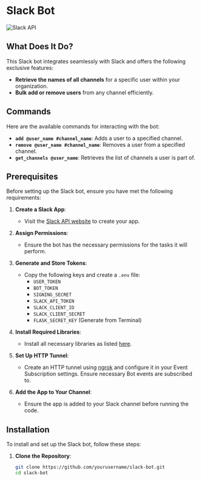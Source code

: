 # Slack Bot

![Slack API]([https://upload.wikimedia.org/wikipedia/commons/thumb/b/b9/Slack_Technologies_Logo.svg/2560px-Slack_Technologies_Logo.svg.png](https://a.slack-edge.com/80588/img/services/api_200.png))

## What Does It Do?

This Slack bot integrates seamlessly with Slack and offers the following exclusive features:

- **Retrieve the names of all channels** for a specific user within your organization.
- **Bulk add or remove users** from any channel efficiently.

## Commands

Here are the available commands for interacting with the bot:

- **`add @user_name #channel_name`**: Adds a user to a specified channel.
- **`remove @user_name #channel_name`**: Removes a user from a specified channel.
- **`get_channels @user_name`**: Retrieves the list of channels a user is part of.

## Prerequisites

Before setting up the Slack bot, ensure you have met the following requirements:

1. **Create a Slack App**:
   - Visit the [Slack API website](https://api.slack.com/apps) to create your app.

2. **Assign Permissions**:
   - Ensure the bot has the necessary permissions for the tasks it will perform.

3. **Generate and Store Tokens**:
   - Copy the following keys and create a `.env` file:
     - `USER_TOKEN`
     - `BOT_TOKEN`
     - `SIGNING_SECRET`
     - `SLACK_API_TOKEN`
     - `SLACK_CLIENT_ID`
     - `SLACK_CLIENT_SECRET`
     - `FLASK_SECRET_KEY` (Generate from Terminal)

4. **Install Required Libraries**:
   - Install all necessary libraries as listed [here](requirements.txt).

5. **Set Up HTTP Tunnel**:
   - Create an HTTP tunnel using [ngrok](https://ngrok.com/) and configure it in your Event Subscription settings. Ensure necessary Bot events are subscribed to.

6. **Add the App to Your Channel**:
   - Ensure the app is added to your Slack channel before running the code.

## Installation

To install and set up the Slack bot, follow these steps:

1. **Clone the Repository**:

   ```bash
   git clone https://github.com/yourusername/slack-bot.git
   cd slack-bot
